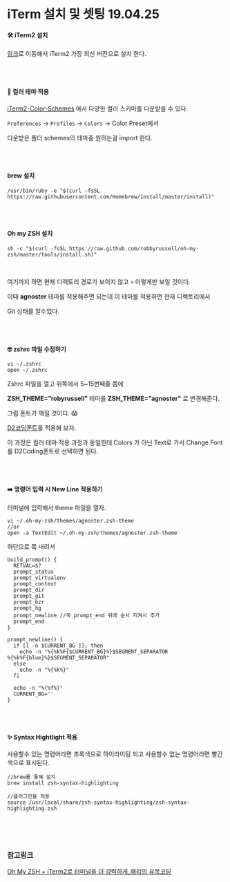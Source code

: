 # iTerm 설치 및 셋팅 19.04.25



#### 🛠 iTerm2 설치 

[링크](https://www.iterm2.com/downloads.html)로 이동해서 iTerm2 가장 최신 버전으로 설치 한다.

<br/>

<br/>

#### 🎨 컬러 테마 적용

[iTerm2-Color-Schemes](https://github.com/mbadolato/iTerm2-Color-Schemes) 에서 다양한 컬러 스키마를 다운받을 수 있다.

`Preferences` -> `Profiles` -> `Colors` -> Color Preset에서 

다운받은 폴더 schemes의 테마중 원하는걸 import 한다.

<br/>

<br/>

#### brew 설치

```
/usr/bin/ruby -e "$(curl -fsSL https://raw.githubusercontent.com/Homebrew/install/master/install)"
```

<br/>

<br/>

#### Oh my ZSH 설치

```
sh -c "$(curl -fsSL https://raw.github.com/robbyrussell/oh-my-zsh/master/tools/install.sh)"
```

<br/>



여기까지 하면 현재 디렉토리 경로가 보이지 않고 `>` 이렇게만 보일 것이다.

이때 **agnoster** 테마를 적용해주면 되는데 이 테마를 적용하면 현재 디렉토리에서 

Git 상태를 알수있다. 

<br/>

<br/>

#### 🤓 zshrc 파일 수정하기

```
vi ~/.zshrc 
open ~/.zshrc
```

Zshrc 파일을 열고 위쪽에서 5~15번째줄 쯤에 

**ZSH_THEME=”robyrussell"** 테마를  **ZSH_THEME=”agnoster"** 로 변경해준다.

그럼 폰트가 깨질 것이다. 😱

[D2코딩폰트](https://github.com/naver/d2codingfont)를 적용해 보자. 

이 과정은 컬러 테마 적용 과정과 동일한데 Colors 가 아닌 Text로 가서 Change Font를 D2Coding폰트로 선택하면 된다.

<br/>

<br/>

#### ➡️ 명령어 입력 시 New Line 적용하기

터미널에 입력해서 theme 파일을 열자.

```
vi ~/.oh-my-zsh/themes/agnoster.zsh-theme
//or
open -a TextEdit ~/.oh-my-zsh/themes/agnoster.zsh-theme
```

하단으로 쭉 내려서 

```
build_prompt() {
  RETVAL=$?
  prompt_status
  prompt_virtualenv
  prompt_context
  prompt_dir
  prompt_git
  prompt_bzr
  prompt_hg
  prompt_newline //꼭 prompt_end 위에 순서 지켜서 추가
  prompt_end
}

prompt_newline() {
  if [[ -n $CURRENT_BG ]]; then
    echo -n "%{%k%F{$CURRENT_BG}%}$SEGMENT_SEPARATOR
%{%k%F{blue}%}$SEGMENT_SEPARATOR"
  else
    echo -n "%{%k%}"
  fi

  echo -n "%{%f%}"
  CURRENT_BG=''
}
```

<br/>

<br/>

#### ✨ Syntax Hightlight 적용

사용할수 있는 명령어라면 초록색으로 하이라이팅 되고 사용할수 없는 명령어라면 빨간색으로 표시된다.

```
//brew를 통해 설치
brew install zsh-syntax-highlighting

//플러그인을 적용
source /usr/local/share/zsh-syntax-highlighting/zsh-syntax-highlighting.zsh
```

<br/>

<br/>

<br/>



### 참고링크

[Oh My ZSH + iTerm2로 터미널을 더 강력하게_해리의 유목코딩]([https://medium.com/harrythegreat/oh-my-zsh-iterm2%EB%A1%9C-%ED%84%B0%EB%AF%B8%EB%84%90%EC%9D%84-%EB%8D%94-%EA%B0%95%EB%A0%A5%ED%95%98%EA%B2%8C-a105f2c01bec](https://medium.com/harrythegreat/oh-my-zsh-iterm2로-터미널을-더-강력하게-a105f2c01bec))









